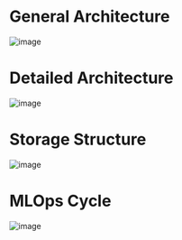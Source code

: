 # General Architecture

![image](https://github.com/user-attachments/assets/923a659b-0401-4c68-a28b-704d6db14098)


# Detailed Architecture

![image](https://github.com/user-attachments/assets/64b1f8b2-22ce-4cdd-ac63-c8855883fbe0)

# Storage Structure

![image](https://github.com/user-attachments/assets/89c2aa4f-47a4-415e-a252-19f46bd7f3ef)

# MLOps Cycle

![image](https://github.com/user-attachments/assets/8c400e4c-48c5-4352-aa71-e2a4990cea85)





